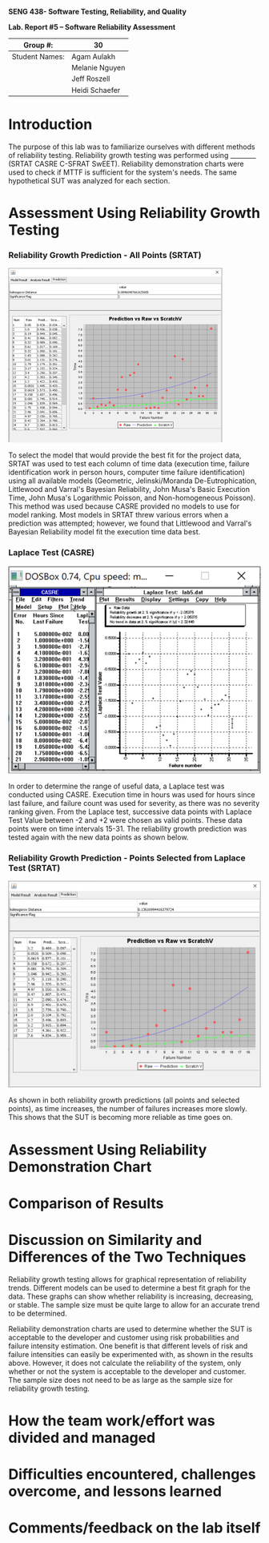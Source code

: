 **SENG 438- Software Testing, Reliability, and Quality**

**Lab. Report \#5 – Software Reliability Assessment**

| Group \#:       | 30  |
|-----------------|---|
| Student Names:  | Agam Aulakh  |
|                 | Melanie Nguyen  |
|                 | Jeff Roszell  |
|                 | Heidi Schaefer  |

# Introduction
The purpose of this lab was to familiarize ourselves with different methods of reliability testing. Reliability growth testing was performed using ________ (SRTAT CASRE C-SFRAT SwEET). Reliability demonstration charts were used to check if MTTF is sufficient for the system's needs. The same hypothetical SUT was analyzed for each section.

# 

# Assessment Using Reliability Growth Testing 
### Reliability Growth Prediction - All Points (SRTAT)
![](media/reliability-growth-all-points.png)

To select the model that would provide the best fit for the project data, SRTAT was used to test each column of time data (execution time, failure identification work in person hours, computer time failure identification) using all available models (Geometric, Jelinski/Moranda De-Eutrophication, Littlewood and Varral's Bayesian Reliability, John Musa's Basic Execution Time, John Musa's Logarithmic Poisson, and Non-homogeneous Poisson). This method was used because CASRE provided no models to use for model ranking. Most models in SRTAT threw various errors when a prediction was attempted; however, we found that Littlewood and Varral's Bayesian Reliability model fit the execution time data best.

### Laplace Test (CASRE)
![](media/rdc-laplace-casre.png)

In order to determine the range of useful data, a Laplace test was conducted using CASRE. Execution time in hours was used for hours since last failure, and failure count was used for severity, as there was no severity ranking given. From the Laplace test, successive data points with Laplace Test Value between -2 and +2 were chosen as valid points. These data points were on time intervals 15-31. The reliability growth prediction was tested again with the new data points as shown below.

### Reliability Growth Prediction - Points Selected from Laplace Test (SRTAT)
![](media/reliability-growth-selected-points.png)

As shown in both reliability growth predictions (all points and selected points), as time increases, the number of failures increases more slowly. This shows that the SUT is becoming more reliable as time goes on.

# Assessment Using Reliability Demonstration Chart 

# 

# Comparison of Results

# Discussion on Similarity and Differences of the Two Techniques
Reliability growth testing allows for graphical representation of reliability trends. Different models can be used to determine a best fit graph for the data. These graphs can show whether reliability is increasing, decreasing, or stable. The sample size must be quite large to allow for an accurate trend to be determined.

Reliability demonstration charts are used to determine whether the SUT is acceptable to the developer and customer using risk probabilities and failure intensity estimation. One benefit is that different levels of risk and failure intensities can easily be experimented with, as shown in the results above. However, it does not calculate the reliability of the system, only whether or not the system is acceptable to the developer and customer. The sample size does not need to be as large as the sample size for reliability growth testing.

# How the team work/effort was divided and managed

# 

# Difficulties encountered, challenges overcome, and lessons learned

# Comments/feedback on the lab itself
